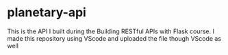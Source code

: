 # planetary-api
This is the API I built during the Building RESTful APIs with Flask course.
I made this repository using VScode and uploaded the file though VScode as well
